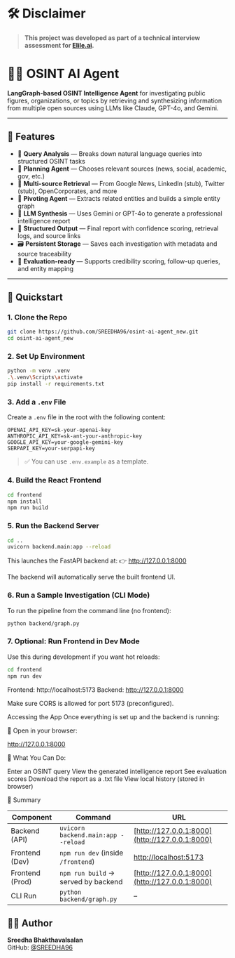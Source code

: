 # 🛠️ Disclaimer

> **This project was developed as part of a technical interview assessment for [Elile.ai](https://elile.ai).**  

# 🕵️‍♂️ OSINT AI Agent

**LangGraph-based OSINT Intelligence Agent** for investigating public figures, organizations, or topics by retrieving and synthesizing information from multiple open sources using LLMs like Claude, GPT-4o, and Gemini.

---

## 📌 Features

- 🔎 **Query Analysis** — Breaks down natural language queries into structured OSINT tasks  
- 🧭 **Planning Agent** — Chooses relevant sources (news, social, academic, gov, etc.)  
- 📡 **Multi-source Retrieval** — From Google News, LinkedIn (stub), Twitter (stub), OpenCorporates, and more  
- 🔄 **Pivoting Agent** — Extracts related entities and builds a simple entity graph  
- 🧠 **LLM Synthesis** — Uses Gemini or GPT-4o to generate a professional intelligence report  
- 🧾 **Structured Output** — Final report with confidence scoring, retrieval logs, and source links  
- 🗃️ **Persistent Storage** — Saves each investigation with metadata and source traceability  
- 🧪 **Evaluation-ready** — Supports credibility scoring, follow-up queries, and entity mapping  

---

## 🚀 Quickstart

### 1. Clone the Repo

```bash
git clone https://github.com/SREEDHA96/osint-ai-agent_new.git
cd osint-ai-agent_new
```

### 2. Set Up Environment

```bash
python -m venv .venv
.\.venv\Scripts\activate
pip install -r requirements.txt
```

### 3. Add a `.env` File

Create a `.env` file in the root with the following content:

```env
OPENAI_API_KEY=sk-your-openai-key
ANTHROPIC_API_KEY=sk-ant-your-anthropic-key
GOOGLE_API_KEY=your-google-gemini-key
SERPAPI_KEY=your-serpapi-key
```

> ✅ You can use `.env.example` as a template.

### 4. Build the React Frontend
```bash
cd frontend
npm install
npm run build
```
### 5. Run the Backend Server
```bash
cd ..
uvicorn backend.main:app --reload
```
This launches the FastAPI backend at:
👉 http://127.0.0.1:8000

The backend will automatically serve the built frontend UI.


### 6. Run a Sample Investigation (CLI Mode)
To run the pipeline from the command line (no frontend):
```bash
python backend/graph.py
```
### 7. Optional: Run Frontend in Dev Mode
Use this during development if you want hot reloads:
```bash
cd frontend
npm run dev
```
Frontend: http://localhost:5173
Backend: http://127.0.0.1:8000

Make sure CORS is allowed for port 5173 (preconfigured).

Accessing the App
Once everything is set up and the backend is running:

🔹 Open in your browser:

http://127.0.0.1:8000


🔹 What You Can Do:

Enter an OSINT query
View the generated intelligence report
See evaluation scores
Download the report as a .txt file
View local history (stored in browser)

📌 Summary

| Component       | Command                             | URL                                            |
| --------------- | ----------------------------------- | ---------------------------------------------- |
| Backend (API)   | `uvicorn backend.main:app --reload` | [http://127.0.0.1:8000](http://127.0.0.1:8000) |
| Frontend (Dev)  | `npm run dev` (inside `/frontend`)  | [http://localhost:5173](http://localhost:5173) |
| Frontend (Prod) | `npm run build` → served by backend | [http://127.0.0.1:8000](http://127.0.0.1:8000) |
| CLI Run         | `python backend/graph.py`           | –                                              |


## 👨‍💻 Author

**Sreedha Bhakthavalsalan**  
GitHub: [@SREEDHA96](https://github.com/SREEDHA96)

